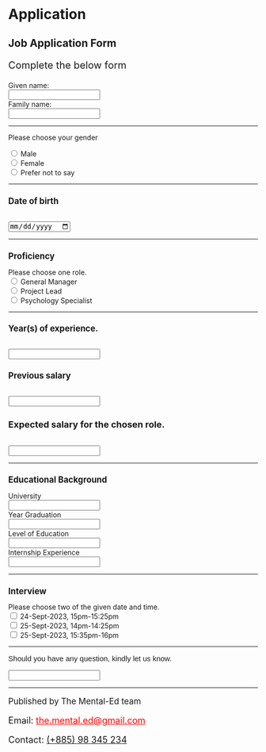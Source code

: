 # Application
<!DOCTYPE html> 
<html>
<head>
    <title>Job Application</title>
</head>
    
<body style=" margin-left: 20mm; margin-right: 20mm; margin-top: 15mm; margin-bottom: 25mm;">
<h2>Job Application Form</h2>
<p style="font-size: 20px;">Complete the below form</p>
<form action="/action_page.php">
<form> 
<!-- Name-->
<body>
    <label for="fname">Given name:</label><br>
    <input type="text" id="fname" name="fname"><br>
    <label for="lname">Family name:</label><br>
    <input type="text" id="lname" name="lname"><br><hr>

<!-- Gender-->
<body>
<p> Please choose your gender</p>    
    <input type="radio" id="male" name="gender" value="Male">
    <label for="male">Male</label><br>
    <input type="radio" id="female" name="gender" value="Female">
    <label for="Female">Female</label><br>
    <input type = "radio" id ="non" name="gender" value="Perfer not to say">
    <label for="non">Prefer not to say</label><hr>

<!-- Date of birth-->
<body>
<h2 style="font-size: larger;"><label for="DoB">Date of birth</label></h2><br>
    <input type="date" id="DoB" name="DoB"><br><hr>

<h2 style="font-size: larger;">Proficiency</h2>

<!-- Roles -->
<body>
    <label for="skill">Please choose one role.</label><br>
    <input type="radio" id="skill" name="profession" value="General Manager">
    <label for="General Manager">General Manager</label><br>
    <input type="radio" id="skill" name="profession" value="Project Lead">
    <label for="Project Lead">Project Lead</label><br>
    <input type="radio" id="skill" name="profession" value="Finance">
    <label for="finance">Psychology Specialist</label><br><hr>

<!-- Experience -->
<body>
    <h2 style="font-size: larger;"><label for="experience">Year(s) of experience.</label></h2><br>
    <input type="text" id="experience" name="experience">

<!-- Salary -->
<body>
    <h2 style="font-size: larger;"><label for="experience">Previous salary</label></h2><br>
    <input type="text" id="experience" name="experience">
<body>
    <h2 style="font-size: large;"><label for="experience">Expected salary for the chosen role.</label></h2><br>
    <input type="text" id="experience" name="experience"><br><hr>

<!-- Educational background -->
<body>
<h2 style="font-size: larger;">Educational Background</h2>
    <label for="educational background">University</label><br>
    <input type="text" id="educational background" name="educational background"><br>
    <label for="educational background">Year Graduation</label><br>
    <input type="text" id="educational background" name="educational background"><br>
    <label for="educational background">Level of Education</label><br>
    <input type="text" id="educational background" name="educational background"><br>
    <label for="educational background">Internship Experience</label><br>
    <input type="text" id="educational background" name="educational background"><br><hr>

<!-- Interview -->
<body>
<h2 style="font-size: larger;">Interview</h2>
    <label for="skill">Please choose two of the given date and time.</label><br>
    <input type="checkbox" id="Interview1" name="interview1" value="24-Sept-2023, 15pm-15:25pm">
    <label for="Interview1">24-Sept-2023, 15pm-15:25pm</label><br>
    <input type="checkbox" id="Interview2" name="interview2" value="25-Sept-2023, 14pm-14:25pm">
    <label for="Interview1">25-Sept-2023, 14pm-14:25pm</label><br>
    <input type="checkbox" id="Interview3" name="interview3" value="25-Sept-2023, 15:35pm-16pm">
    <label for="Interview1">25-Sept-2023, 15:35pm-16pm</label><br><hr>
<body>
    <P style="font-size: 15px; font-family: Verdana, Geneva, Tahoma, sans-serif;">Should you have any question, kindly let us know.</P>
    <input type="text" id="question" name="question"><hr>
  


</form>
<footer>
    <p style="font-size: larger; font-style: normal;">Published by The Mental-Ed team</p>
    <p style="font-size: large;">Email: <a href="the.mental.ed@gmail.com" style="color:red ;">the.mental.ed@gmail.com</a></p>
    <p style="font-size: large;">Contact: <a href="tel:+885 98 345 234">(+885) 98 345 234</a></p>
</footer>

</body>

</html>
